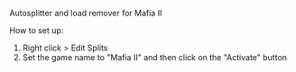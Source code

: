 Autosplitter and load remover for Mafia II

How to set up:
1) Right click > Edit Splits
2) Set the game name to "Mafia II" and then click on the "Activate" button

